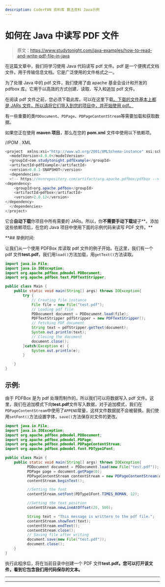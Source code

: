 ```yaml
---
description: CoderFAN 资料库 算法资料 Java示例
---
```


# 如何在 Java 中读写 PDF 文件

> 原文：<https://www.studytonight.com/java-examples/how-to-read-and-write-pdf-file-in-java>

在这篇文章中，我们将学习使用 Java 代码读写 pdf 文件。pdf 是一个便携式文档文件，用于传输信息文档。它是广泛使用的文件格式之一。

为了处理 Java 中的 pdf 文件，我们使用了由 apache 基金会设计和开发的 pdfbox 库。它用于以高效的方式创建、读取、写入和追加 pdf 文件。

在阅读 pdf 文件之前，您必须下载此库。可以在这里下载[。下载的文件基本上都是 JARs 文件，所以请将它们导入到您的项目中，并开始使用 pdf。](https://pdfbox.apache.org/download.cgi)

有一些重要的类`PDDocument`、`PDPage`、`PDPageContentStream`等需要加载和获取数据。

如果您正在使用 **maven 项目**，那么在您的 **pom.xml** 文件中使用以下依赖项。

//POM . XML

```java
<project  xmlns:xsi="http://www.w3.org/2001/XMLSchema-instance" xsi:schemaLocation="http://maven.apache.org/POM/4.0.0 https://maven.apache.org/xsd/maven-4.0.0.xsd">
  <modelVersion>4.0.0</modelVersion>
  <groupId>com.studytonight.pdfExample</groupId>
  <artifactId>pdfExample</artifactId>
  <version>0.0.1-SNAPSHOT</version>
  <dependencies>
  <!-- https://mvnrepository.com/artifact/org.apache.pdfbox/pdfbox -->
<dependency>
    <groupId>org.apache.pdfbox</groupId>
    <artifactId>pdfbox</artifactId>
    <version>2.0.12</version>
</dependency>
  </dependencies>
</project>
```

它会**自动下载**你项目中所有需要的 JARs。所以，你**不需要手动下载**罐子**。添加这些依赖项后，在您的 Java 项目中使用下面的示例代码来读写 PDF 文件。**

 **## 举例时间:

让我们从一个使用 PDFBox 库读取 pdf 文件的例子开始。在这里，我们有一个 pdf 文件**test.pdf**，我们用`load()`方法加载，用`getText()`方法读取。

```java
import java.io.File;
import java.io.IOException;
import org.apache.pdfbox.pdmodel.PDDocument;
import org.apache.pdfbox.text.PDFTextStripper;

public class Main {
	public static void main(String[] args) throws IOException{  
		try {
			// Creating file instance
			File file = new File("test.pdf");
			// Loading pdf file
			PDDocument document = PDDocument.load(file);
			PDFTextStripper pdfStripper = new PDFTextStripper();
			// Fetching PDF document
			String text = pdfStripper.getText(document);
			System.out.println(text);
			// Closing the document
			document.close();
		}catch(Exception e) {
			System.out.println(e);
		}

	}
}
```

## 示例:

由于 PDFBox 是为 pdf 处理而制作的，所以我们可以将数据写入 pdf 文件。这里，我们在追加模式下向**test.pdf**文件写入数据，对于追加模式，我们在`PDPageContentStream`中使用了`APPEND`常量，这样文件数据就不会被替换。我们使用`setFont()`方法设置字体，`save()`方法保存对文件的更改。

```java
import java.io.File;
import java.io.IOException;
import org.apache.pdfbox.pdmodel.PDDocument;
import org.apache.pdfbox.pdmodel.PDPage;
import org.apache.pdfbox.pdmodel.PDPageContentStream;
import org.apache.pdfbox.pdmodel.font.PDType1Font;

public class Main {
	public static void main(String[] args) throws IOException{  
	      PDDocument document = PDDocument.load(new File("test.pdf")); 
	      PDPage page = document.getPage(0);
	      PDPageContentStream contentStream = new PDPageContentStream(document, page, PDPageContentStream.AppendMode.APPEND,true,true);
	      contentStream.beginText(); 

	      //Setting the font  
	      contentStream.setFont(PDType1Font.TIMES_ROMAN, 12);

	      //Setting the text position 
	      contentStream.newLineAtOffset(25, 500);

	      String text = "This message is writtern to the pdf file."; 
	      contentStream.showText(text);      
	      contentStream.endText();
	      contentStream.close();	      
	      // Saving file after writing
	      document.save(new File("test.pdf"));
	      document.close();
	}
}
```

执行此程序后，将在当前目录中创建一个 PDF 文件**test.pdf。您可以打开该文件，看到它包含我们用代码保存的文本。**

* * *

* * ***